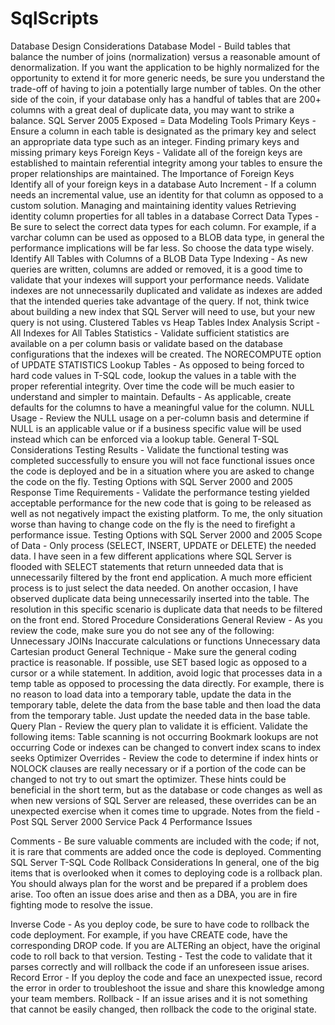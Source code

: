 # SqlScripts
Database Design Considerations
Database Model - Build tables that balance the number of joins (normalization) versus a reasonable amount of denormalization.  If you want the application to be highly normalized for the opportunity to extend it for more generic needs, be sure you understand the trade-off of having to join a potentially large number of tables.  On the other side of the coin, if your database only has a handful of tables that are 200+ columns with a great deal of duplicate data, you may want to strike a balance.
SQL Server 2005 Exposed = Data Modeling Tools
Primary Keys - Ensure a column in each table is designated as the primary key and select an appropriate data type such as an integer.
Finding primary keys and missing primary keys
Foreign Keys - Validate all of the foreign keys are established to maintain referential integrity among your tables to ensure the proper relationships are maintained.
The Importance of Foreign Keys
Identify all of your foreign keys in a database
Auto Increment - If a column needs an incremental value, use an identity for that column as opposed to a custom solution.
Managing and maintaining identity values
Retrieving identity column properties for all tables in a database
Correct Data Types - Be sure to select the correct data types for each column. For example, if a varchar column can be used as opposed to a BLOB data type, in general the performance implications will be far less.  So choose the data type wisely.
Identify All Tables with Columns of a BLOB Data Type
Indexing - As new queries are written, columns are added or removed, it is a good time to validate that your indexes will support your performance needs.  Validate indexes are not unnecessarily duplicated and validate as indexes are added that the intended queries take advantage of the query.  If not, think twice about building a new index that SQL Server will need to use, but your new query is not using.
Clustered Tables vs Heap Tables
Index Analysis Script - All Indexes for All Tables
Statistics - Validate sufficient statistics are available on a per column basis or validate based on the database configurations that the indexes will be created.
The NORECOMPUTE option of UPDATE STATISTICS
Lookup Tables - As opposed to being forced to hard code values in T-SQL code, lookup the values in a table with the proper referential integrity.  Over time the code will be much easier to understand and simpler to maintain.
Defaults - As applicable, create defaults for the columns to have a meaningful value for the column.
NULL Usage - Review the NULL usage on a per-column basis and determine if NULL is an applicable value or if a business specific value will be used instead which can be enforced via a lookup table.
General T-SQL Considerations
Testing Results - Validate the functional testing was completed successfully to ensure you will not face functional issues once the code is deployed and be in a situation where you are asked to change the code on the fly.
Testing Options with SQL Server 2000 and 2005
Response Time Requirements - Validate the performance testing yielded acceptable performance for the new code that is going to be released as well as not negatively impact the existing platform.  To me, the only situation worse than having to change code on the fly is the need to firefight a performance issue.
Testing Options with SQL Server 2000 and 2005
Scope of Data - Only process (SELECT, INSERT, UPDATE or DELETE) the needed data. I have seen in a few different applications where SQL Server is flooded with SELECT statements that return unneeded data that is unnecessarily filtered by the front end application. A much more efficient process is to just select the data needed. On another occasion, I have observed duplicate data being unnecessarily inserted into the table. The resolution in this specific scenario is duplicate data that needs to be filtered on the front end.
Stored Procedure Considerations
General Review - As you review the code, make sure you do not see any of the following:
Unnecessary JOINs
Inaccurate calculations or functions
Unnecessary data
Cartesian product
General Technique - Make sure the general coding practice is reasonable.  If possible, use SET based logic as opposed to a cursor or a while statement. In addition, avoid logic that processes data in a temp table as opposed to processing the data directly.  For example, there is no reason to load data into a temporary table, update the data in the temporary table, delete the data from the base table and then load the data from the temporary table.  Just update the needed data in the base table.
Query Plan - Review the query plan to validate it is efficient.  Validate the following items:
Table scanning is not occurring
Bookmark lookups are not occurring
Code or indexes can be changed to convert index scans to index seeks
Optimizer Overrides - Review the code to determine if  index hints or NOLOCK clauses are really necessary or if a portion of the code can be changed to not try to out smart the optimizer.  These hints could be beneficial in the short term, but as the database or code changes as well as when new versions of SQL Server are released, these overrides can be an unexpected exercise when it comes time to upgrade.
Notes from the field - Post SQL Server 2000 Service Pack 4 Performance Issues

Comments - Be sure valuable comments are included with the code; if not, it is rare that comments are added once the code is deployed. 
Commenting SQL Server T-SQL Code
Rollback Considerations
In general, one of the big items that is overlooked when it comes to deploying code is a rollback plan.  You should always plan for the worst and be prepared if a problem does arise.  Too often an issue does arise and then as a DBA, you are in fire fighting mode to resolve the issue. 

Inverse Code - As you deploy code, be sure to have code to rollback the code deployment.  For example, if you have CREATE code, have the corresponding DROP code. If you are ALTERing an object, have the original code to roll back to that version.
Testing - Test the code to validate that it parses correctly and will rollback the code if an unforeseen issue arises.
Record Error - If you deploy the code and face an unexpected issue, record the error in order to troubleshoot the issue and share this knowledge among your team members.
Rollback - If an issue arises and it is not something that cannot be easily changed, then rollback the code to the original state.
